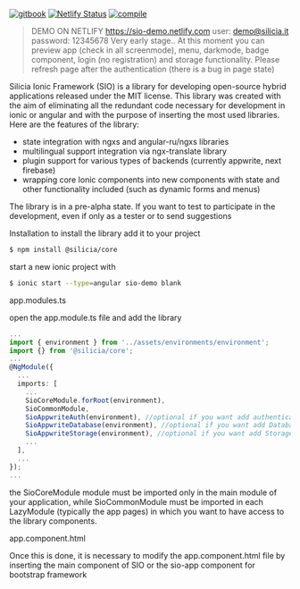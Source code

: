 [![gitbook](https://img.shields.io/badge/documentation-gitbook-blue)](https://silicia-apps.gitbook.io/sio-framework/)
[![Netlify Status](https://api.netlify.com/api/v1/badges/62d58ded-4eea-433b-ba6e-160b8ce1b70d/deploy-status)](https://app.netlify.com/sites/sio-demo/deploys)
[![compile](https://github.com/silicia-apps/sio/actions/workflows/compile.yml/badge.svg)](https://github.com/silicia-apps/sio/actions/workflows/compile.yml)

>DEMO ON NETLIFY https://sio-demo.netlify.com
>user: demo@silicia.it
>password: 12345678
>Very early stage.. At this moment you can preview app (check in all screenmode), menu, darkmode, badge component, login (no registration) and storage functionality.
>Please refresh page after the authentication (there is a bug in page state)

Silicia Ionic Framework (SIO) is a library for developing open-source hybrid applications released under the MIT license. This library was created with the aim of eliminating all the redundant code necessary for development in ionic or angular and with the purpose of inserting the most used libraries. Here are the features of the library:

* state integration with ngxs and angular-ru/ngxs libraries
* multilingual support integration via ngx-translate library
* plugin support for various types of backends (currently appwrite, next firebase)
* wrapping core Ionic components into new components with state and other functionality included (such as dynamic forms and menus)

The library is in a pre-alpha state. If you want to test to participate in the development, even if only as a tester or to send suggestions

Installation
to install the library add it to your project

```bash
$ npm install @silicia/core
```
start a new ionic project with

```bash
$ ionic start --type=angular sio-demo blank
```
app.modules.ts

open the app.module.ts file and add the library

```ts
...
import { environment } from '../assets/environments/environment';
import {} from '@silicia/core';
...
@NgModule({
  ...
  imports: [
    ...
    SioCoreModule.forRoot(environment),
    SioCommonModule,
    SioAppwriteAuth(environment), //optional if you want add authentication features
    SioAppwriteDatabase(environment), //optional if you want add Database features
    SioAppwriteStorage(environment), //optional if you want add Storage features
    ...
  ],
  ...
});
...
```

the SioCoreModule module must be imported only in the main module of your application, while SioCommonModule must be imported in each LazyModule (typically the app pages) in which you want to have access to the library components.

app.component.html

Once this is done, it is necessary to modify the app.component.html file by inserting the main component of SIO or the sio-app component for bootstrap framework

<sio-app></sio-app>
